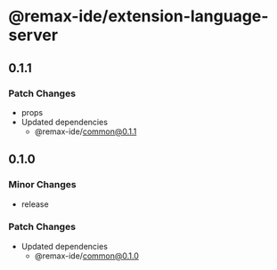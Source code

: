 # @remax-ide/extension-language-server

## 0.1.1

### Patch Changes

- props
- Updated dependencies
  - @remax-ide/common@0.1.1

## 0.1.0

### Minor Changes

- release

### Patch Changes

- Updated dependencies
  - @remax-ide/common@0.1.0
